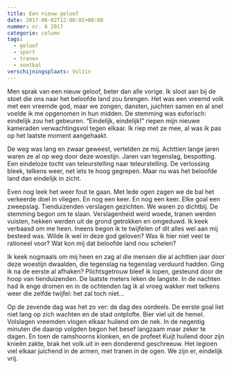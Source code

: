 ```yaml
---
title: Een nieuw geloof
date: 2017-06-02T12:00:01+00:00
nummer: nr. 6 2017
categorie: column
tags:
  - geloof
  - sport
  - tranen
  - voetbal
verschijningsplaats: Volzin
---
```

Men sprak van een nieuw geloof, beter dan alle vorige. Ik sloot aan bij de stoet die ons naar het beloofde land zou brengen. Het was een vreemd volk met een vreemde god, maar we zongen, dansten, juichten samen en al snel voelde ik me opgenomen in hun midden. De stemming was euforisch: eindelijk zou het gebeuren. “Eindelijk, eindelijk!” riepen mijn nieuwe kameraden verwachtingsvol tegen elkaar. Ik riep met ze mee, al was ik pas op het laatste moment aangehaakt.

De weg was lang en zwaar geweest, vertelden ze mij. Achttien lange jaren waren ze al op weg door deze woestijn. Jaren van tegenslag, bespotting. Een eindeloze tocht van teleurstelling naar teleurstelling. De verlossing bleek, telkens weer, net iets te hoog gegrepen. Maar nu was het beloofde land dan eindelijk in zicht.

Even nog leek het weer fout te gaan. Met lede ogen zagen we de bal het verkeerde doel in vliegen. En nog een keer. En nog een keer. Elke goal een zweepslag. Tienduizenden verslagen gezichten. We waren zo dichtbij. De stemming begon om te slaan. Verslagenheid werd woede, tranen werden vuisten, hekken werden uit de grond getrokken en omgeduwd. Ik keek verbaasd om me heen. Ineens begon ik te twijfelen of dit alles wel aan mij besteed was. Wilde ik wel in deze god geloven? Was ik hier niet veel te rationeel voor? Wat kon mij dat beloofde land nou schelen?

Ik keek nogmaals om mij heen en zag al die mensen die al achttien jaar door deze woestijn dwaalden, die tegenslag na tegenslag verduurd hadden. Ging ik na de eerste al afhaken? Plichtsgetrouw bleef ik lopen, gesteund door de hoop van tienduizenden. De laatste meters leken de langste. In de nachten had ik enge dromen en in de ochtenden lag ik al vroeg wakker met telkens weer die zelfde twijfel: het zal toch niet…

Op de zevende dag was het zo ver: de dag des oordeels. De eerste goal liet niet lang op zich wachten en de stad ontplofte. Bier viel uit de hemel. Volslagen vreemden vlogen elkaar huilend om de nek. In de negentig minuten die daarop volgden begon het besef langzaam maar zeker te dagen. En toen de ramshoorns klonken, en de profeet Kuijt huilend door zijn knieën zakte, brak het volk uit in een donderend geschreeuw. Het legioen viel elkaar juichend in de armen, met tranen in de ogen. We zijn er, eindelijk vrij.